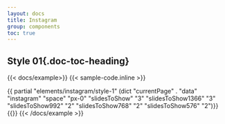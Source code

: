 ```yaml
---
layout: docs
title: Instagram
group: components
toc: true
---
```

## Style 01{.doc-toc-heading}
{{< docs/example>}}
{{< sample-code.inline >}}
<div class="py-10">
	{{ partial "elements/instagram/style-1" (dict "currentPage" . "data" "instagram" "space" "px-0" "slidesToShow" "3" "slidesToShow1366" "3" "slidesToShow992" "2" "slidesToShow768" "2" "slidesToShow576" "2")}}
</div>
{{</ sample-code.inline >}}
{{< /docs/example >}}
